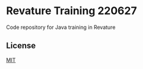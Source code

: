 # Revature Training 220627

Code repository for Java training in Revature

## License

[MIT](https://choosealicense.com/licenses/mit/)

